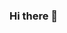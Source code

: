 ### Hi there 👋

<!--
**Ayusht777/Ayusht777** is a ✨ _special_ ✨ repository because its `README.md` (this file) appears on your GitHub profile.

Here are some ideas to get you started:
- 🌱 I’m currently learning Python Lnaguage
- :scroll: I Have Learned c Language
- ⚡ I love Programming,Real Life Problem's
-:page_with_curl: I want to learn new technologies and want to experience various fields in computers.

[![Ayusht777 github stats](https://github-readme-stats.vercel.app/api?username=Ayusht777&count_private=true&show_icons=true&theme=radical&hide_rank=false)](https://github.com/Ayusht777/github-readme-stats)

[![Top Langs](https://github-readme-stats.vercel.app/api/top-langs/?username=Ayusht777)](https://github.com/Ayusht777/github-readme-stats)
